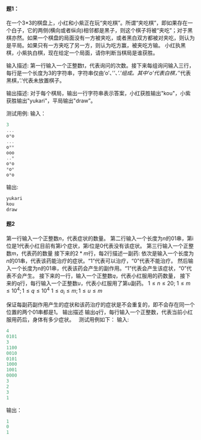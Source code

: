 #### 题1：
在一个3*3的棋盘上，小红和小紫正在玩“夹吃棋”。所谓“夹吃棋”，即如果存在一个白子，它的两侧(横向或者纵向)相邻都是黑子，则这个棋子将被“夹吃”；对于黑棋亦然。如果一个棋盘的局面没有一方被夹吃，或者黑白双方都被对夹吃，则认为是平局。如果只有一方夹吃了另一方，则认为吃方赢，被夹吃方输。
小红执黑棋，小紫执白棋，现在给定一个局面，请你判断当棋局是谁获胜。

输入描述:
第一行输入一个正整数t，代表询问的次数。接下来每组询问输入三行，每行是一个长度为3的字符串，字符串仅由’o’、’*’、’.’组成。其中’o’代表白棋，’*’代表黑棋，’.’代表未放置棋子。

输出描述:
对于每个棋局，输出一行字符串表示答案，小红获胜输出"kou"，小紫获胜输出"yukari"，平局输出"draw”。

测试用例:
输入：
```cpp
3
...
o*o
...
o**
ooo
..*
o*o
*o*
o*o
```
输出:
```cpp
yukari
kou
draw
```
#### 题2
第一行输入一个正整数$n$，代表症状的数量。
第二行输入一个长度为$n$的01串，第i位是1代表小红目前有第i个症状，第i位是0代表没有该症状。
第三行输入一个正整数$m$，代表药的数量
接下来的$2*m$行，每2行描述一副药:
依次是输入一个长度为$n$的01串，代表该药能治疗的症状。“1”代表可以治疗，“0”代表不能治疗。
然后输入一个长度为n的01串，代表该药会产生的副作用。“1”代表会产生该症状，“0”代表不会产生。
接下来的一行，输入一个正整数$q$，代表小红服用的药数量，
接下来的q行，每行输入一个正整数$u$，代表小红服用了第u副药。
$1≤n≤20$;
$1≤m≤10^4;1≤q≤10^4$ 
$1≤a_i≤m;1≤u≤m$

保证每副药副作用产生的症状和该药治疗的症状是不会重复的，即不会存在同一个位置的两个01串都是1。
输出描述
输出$q$行，每行输入一个正整数，代表当前小红服用药后，身体有多少症状。
 
测试用例如下：
输入:
```cpp
4
0101
3
1100
0010
0101
1000
1001
0000
3
2
3
1
```

输出：
```cpp
1
0
1
```
